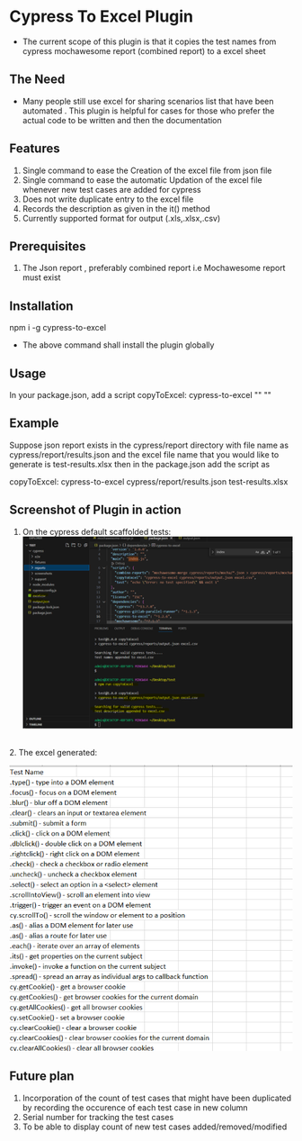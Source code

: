 # Cypress To Excel Plugin

* The current scope of this plugin is that it copies the test names from cypress mochawesome report (combined report) to a excel sheet

## The Need

* Many people still use excel for sharing scenarios list that have been automated . This plugin is helpful for cases for those who prefer the actual code to be written and then the documentation

## Features
1. Single command to ease the  Creation of the excel file from json file
2. Single command to ease the automatic Updation of the excel file whenever new test cases are added for cypress
3. Does not write duplicate entry to the excel file
4. Records the description as given in the it() method
5. Currently supported format for output (.xls,.xlsx,.csv)

## Prerequisites
1. The Json report , preferably combined report i.e Mochawesome report must exist

## Installation 

npm i -g cypress-to-excel

* The above command shall install the plugin globally

## Usage

In your package.json, add a script 
copyToExcel: cypress-to-excel "<path to the combined json report file name>"  "<path to the excel report file name>"

## Example

Suppose json report exists in the cypress/report directory with file name as cypress/report/results.json and the excel file name that you would like to generate is test-results.xlsx
then in the package.json add the script as

copyToExcel: cypress-to-excel cypress/report/results.json  test-results.xlsx

## Screenshot of Plugin in action
1. On the cypress default scaffolded tests:
![Plugin terminal response](screenshotofplugin.png)
<br/>
2. The excel generated:

![Excel file](plugininaction.png)


## Future plan
1. Incorporation of the count of test cases that might have been duplicated by recording the occurence of each test case in new column
2. Serial number for tracking the test cases
3. To be able to display count of new test cases added/removed/modified